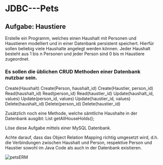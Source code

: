 # JDBC---Pets

## Aufgabe: Haustiere

Erstelle ein Programm, welches einen Haushalt mit Personen und Haustieren modelliert und in einer Datenbank persistent speichert.
Hierfür sollen beliebig viele Haushalte angelegt werden können. Jeder Haushalt besteht aus 1 bis n Personen und jeder Person sind 0 bis m Haustiere zugeordnet.

### Es sollen die üblichen CRUD Methoden einer Datenbank nutzbar sein.
Create(Haushalt)
Create(Person, haushalt_id)
Create(Haustier, person_id)
Read(haushalt_id)
Read(person_id)
Read(haustier_id)
Update(haushalt_id, values)
Update(person_id, values)
Update(haustier_id, values)
Delete(haushalt_id)
Delete(person_id)
Delete(haustier_id)

Zusätzlich noch eine Methode, welche sämtliche Haushalte in der Datenbank ausgibt:
List<Household> getAllHouseHolds();

Löse diese Aufgabe mittels einer MySQL Datenbank.

Achte darauf, dass das Object Relation Mapping richtig umgesetzt wird, d.h. die Verbindungen zwischen Haushalt und Person, respektive Person und Haustier sowohl im Java Code als auch in der Datenbank existieren. 

![petsERM](https://github.com/ricod3/JDBC---Pets/assets/113040547/b76d83f8-b03e-40ce-83fe-f81120ad2f6b)

